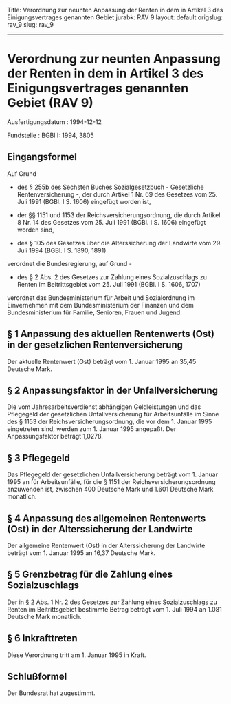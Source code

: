 Title: Verordnung zur neunten Anpassung der Renten in dem in Artikel 3 des Einigungsvertrages
  genannten Gebiet
jurabk: RAV 9
layout: default
origslug: rav_9
slug: rav_9

---

# Verordnung zur neunten Anpassung der Renten in dem in Artikel 3 des Einigungsvertrages genannten Gebiet (RAV 9)

Ausfertigungsdatum
:   1994-12-12

Fundstelle
:   BGBl I: 1994, 3805



## Eingangsformel

Auf Grund

-   des § 255b des Sechsten Buches Sozialgesetzbuch - Gesetzliche
    Rentenversicherung -, der durch Artikel 1 Nr. 69 des Gesetzes vom 25.
    Juli 1991 (BGBl. I S. 1606) eingefügt worden ist,


-   der §§ 1151 und 1153 der Reichsversicherungsordnung, die durch Artikel
    8 Nr. 14 des Gesetzes vom 25. Juli 1991 (BGBl. I S. 1606) eingefügt
    worden sind,


-   des § 105 des Gesetzes über die Alterssicherung der Landwirte vom 29.
    Juli 1994 (BGBl. I S. 1890, 1891)



verordnet die Bundesregierung, auf Grund -

*   des § 2 Abs. 2 des Gesetzes zur Zahlung eines Sozialzuschlags zu
    Renten im Beitrittsgebiet vom 25. Juli 1991 (BGBl. I S. 1606, 1707)



verordnet das Bundesministerium für Arbeit und Sozialordnung im
Einvernehmen mit dem Bundesministerium der Finanzen und dem
Bundesministerium für Familie, Senioren, Frauen und Jugend:


## § 1 Anpassung des aktuellen Rentenwerts (Ost) in der gesetzlichen Rentenversicherung

Der aktuelle Rentenwert (Ost) beträgt vom 1. Januar 1995 an 35,45
Deutsche Mark.


## § 2 Anpassungsfaktor in der Unfallversicherung

Die vom Jahresarbeitsverdienst abhängigen Geldleistungen und das
Pflegegeld der gesetzlichen Unfallversicherung für Arbeitsunfälle im
Sinne des § 1153 der Reichsversicherungsordnung, die vor dem 1. Januar
1995 eingetreten sind, werden zum 1. Januar 1995 angepaßt. Der
Anpassungsfaktor beträgt 1,0278.


## § 3 Pflegegeld

Das Pflegegeld der gesetzlichen Unfallversicherung beträgt vom 1.
Januar 1995 an für Arbeitsunfälle, für die § 1151 der
Reichsversicherungsordnung anzuwenden ist, zwischen 400 Deutsche Mark
und 1.601 Deutsche Mark monatlich.


## § 4 Anpassung des allgemeinen Rentenwerts (Ost) in der Alterssicherung der Landwirte

Der allgemeine Rentenwert (Ost) in der Alterssicherung der Landwirte
beträgt vom 1. Januar 1995 an 16,37 Deutsche Mark.


## § 5 Grenzbetrag für die Zahlung eines Sozialzuschlags

Der in § 2 Abs. 1 Nr. 2 des Gesetzes zur Zahlung eines Sozialzuschlags
zu Renten im Beitrittsgebiet bestimmte Betrag beträgt vom 1. Juli 1994
an 1.081 Deutsche Mark monatlich.


## § 6 Inkrafttreten

Diese Verordnung tritt am 1. Januar 1995 in Kraft.


## Schlußformel

Der Bundesrat hat zugestimmt.


